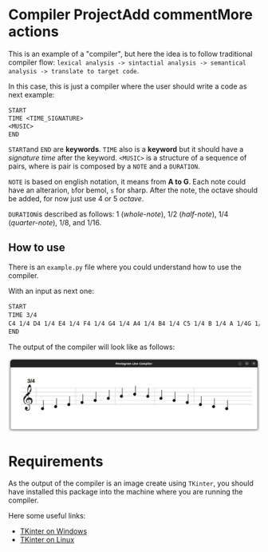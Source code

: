 # Compiler ProjectAdd commentMore actions

This is an example of a "compiler", but here the idea is to follow traditional compiler flow: `lexical analysis -> sintactial analysis -> semantical analysis -> translate to target code`.

In this case, this is just a compiler where the user should write a code as next example:
```
START
TIME <TIME_SIGNATURE>
<MUSIC>
END
```

`START`and `END` are __keywords__. `TIME` also is a __keyword__ but 
it should have a _signature time_ after the keyword. 
`<MUSIC>` is a structure of a sequence of pairs, where is pair is composed by a `NOTE` and a `DURATION`.

`NOTE` is based on english notation, it means from __A to G__. Each note could have an alterarion, `b`for bemol, `s` for sharp. After the note, the octave should be added, for now just use $4$ or $5$ _octave_.

`DURATION`is described as follows: $1$ (_whole-note_), $1/2$ (_half-note_), $1/4$ (_quarter-note_), $1/8$, and $1/16$.

## How to use

There is an `example.py` file where you could understand how to use the compiler.

With an input as next one:

```bash
START 
TIME 3/4
C4 1/4 D4 1/4 E4 1/4 F4 1/4 G4 1/4 A4 1/4 B4 1/4 C5 1/4 B 1/4 A 1/4G 1/4 F 1/4 E 1/4 D 1/4 C 1/4
END
```

The output of the compiler will look like as follows:

![Output Example](img/Output.png)

# Requirements

As the output of the compiler is an image create using `TKinter`, you should have installed this package into the machine where you are running the compiler.

Here some useful links:
- [TKinter on Windows](https://www.geeksforgeeks.org/how-to-install-tkinter-in-windows/)
- [TKinter on Linux](https://www.geeksforgeeks.org/how-to-install-tkinter-on-linux/)